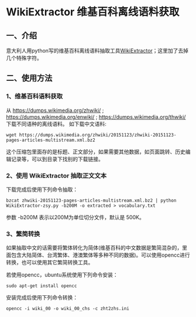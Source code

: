 # WikiExtractor 维基百科离线语料获取
## 一、介绍
意大利人用python写的维基百科离线语料抽取工具[WikiExtractor](http://medialab.di.unipi.it/wiki/Wikipedia_Extractor)；这里加了去掉几个特殊字符。

## 二、使用方法
### 1、维基百科语料获取
从
https://dumps.wikimedia.org/zhwiki/ ;
https://dumps.wikimedia.org/enwiki/ ;
https://dumps.wikimedia.org/thwiki/ 
下载不同语种的离线语料。
如下载中文语料:
```shell
wget https://dumps.wikimedia.org/zhwiki/20151123/zhwiki-20151123-pages-articles-multistream.xml.bz2
```
这个压缩包里面存的是标题、正文部分，如果需要其他数据，如页面跳转、历史编辑记录等，可以到目录下找别的下载链接。

### 2、使用 WikiExtractor 抽取正文文本
下载完成后使用下列命令抽取：
```shell
bzcat zhwiki-20151123-pages-articles-multistream.xml.bz2 | python WikiExtractor-zsy.py -b200M -o extracted > vocabulary.txt
```
参数 -b200M 表示以200M为单位切分文件，默认是 500K。

### 3、繁简转换
如果抽取中文的话需要将繁体转化为简体(维基百科的中文数据是繁简混杂的，里面包含大陆简体、台湾繁体、港澳繁体等多种不同的数据)。可以使用opencc进行转换，也可以使用其它繁简转换工具。

若使用opencc，ubuntu系统使用下列命令安装：
```shell
sudo apt-get install opencc
```
安装完成后使用下列命令转换：
```shell
opencc -i wiki_00 -o wiki_00_chs -c zht2zhs.ini
```
